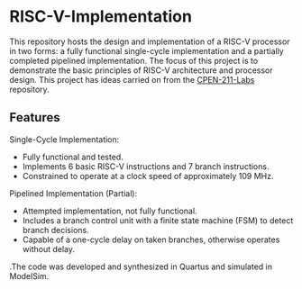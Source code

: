 # RISC-V-Implementation

This repository hosts the design and implementation of a RISC-V processor in two forms: a fully functional single-cycle implementation and a partially completed pipelined implementation. The focus of this project is to demonstrate the basic principles of RISC-V architecture and processor design. This project has ideas carried on from the [CPEN-211-Labs](https://github.com/sidharthsudhir-03/CPEN-211-Labs) repository.

## Features

Single-Cycle Implementation:
* Fully functional and tested.
* Implements 6 basic RISC-V instructions and 7 branch instructions.
* Constrained to operate at a clock speed of approximately 109 MHz.
  
Pipelined Implementation (Partial):
* Attempted implementation, not fully functional.
* Includes a branch control unit with a finite state machine (FSM) to detect branch decisions.
* Capable of a one-cycle delay on taken branches, otherwise operates without delay.

.The code was developed and synthesized in Quartus and simulated in ModelSim.
